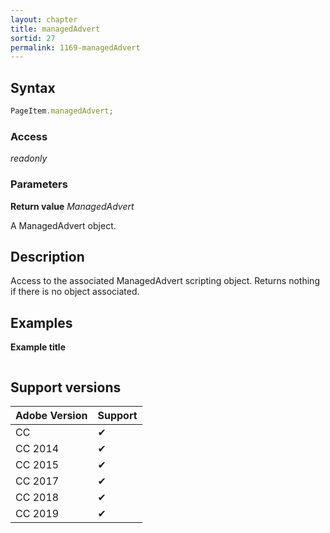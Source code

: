```yaml
---
layout: chapter
title: managedAdvert
sortid: 27
permalink: 1169-managedAdvert
---
```

## Syntax

```javascript
PageItem.managedAdvert;
```

### Access

*readonly*

### Parameters

**Return value** *ManagedAdvert*

A ManagedAdvert object.

## Description

Access to the associated ManagedAdvert scripting object.
Returns nothing if there is no object associated.

## Examples

**Example title**

```javascript
```

## Support versions

| Adobe Version | Support |
|---------------|---------|
| CC            | ✔       |
| CC 2014       | ✔       |
| CC 2015       | ✔       |
| CC 2017       | ✔       |
| CC 2018       | ✔       |
| CC 2019       | ✔       |
